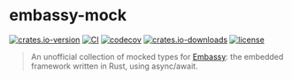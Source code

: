 # embassy-mock

[![crates.io-version](https://img.shields.io/crates/v/embassy-mock.svg)](https://crates.io/crates/embassy-mock)
[![CI](https://github.com/cdunster/embassy-mock/actions/workflows/ci.yaml/badge.svg)](https://github.com/cdunster/embassy-mock/actions/workflows/ci.yaml)
[![codecov](https://codecov.io/gh/cdunster/embassy-mock/graph/badge.svg?token=XAVNHCM927)](https://codecov.io/gh/cdunster/embassy-mock)
[![crates.io-downloads](https://img.shields.io/crates/d/embassy-mock)](https://crates.io/crates/embassy-mock)
[![license](https://img.shields.io/crates/l/embassy-mock.svg)](https://github.com/cdunster/embassy-mock/blob/main/LICENSE)

> An unofficial collection of mocked types for
> [Embassy](https://github.com/embassy-rs/embassy): the embedded framework
> written in Rust, using async/await.
